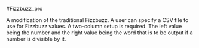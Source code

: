 #Fizzbuzz_pro

A modification of the traditional Fizzbuzz. A user can specify a CSV file to use for Fizzbuzz values. A two-column setup is required.
The left value being the number and the right value being the word that is to be output if a number is divisible by it.
